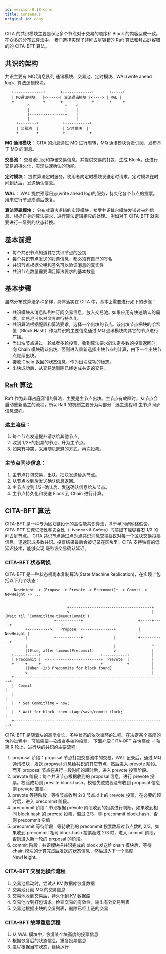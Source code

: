 ```yaml
---
id: version-0.18-cons
title: Consensus
original_id: cons
---
```


CITA 的共识模块主要是保证多个节点对于交易的顺序和 Block 的内容达成一致。在众多的分布式算法中， 我们选择实现了非拜占庭容错的 Raft 算法和拜占庭容错的的 CITA-BFT 算法。

## 共识的架构

共识主要有 MQ(消息队列)通讯模块、交易池、定时模块、WAL(write ahead log)、算法逻辑模块。

       +-------------+       +-------------+       +-----+
       | MQ通讯模块   |<----->| 算法逻辑模块 |<----> | WAL |
       +-------------+       +-------------+       +-----+
              ^                ^    ^
              |                |    |
              |----------------+    |
              |                     |
         +--------+           +-----------+
         | 交易池  |           | 定时模块  |
         +--------+           +-----------+
    

**MQ 通讯模块**： CITA 的消息通过 MQ 进行周转，MQ 通讯模块负责订阅、发布基于 MQ 的消息。

**交易池**： 交易池订阅和存储交易信息，并提供交易的打包、生成 Block。还进行交易的持久化，实现快速确认的功能。

**定时模块**： 提供算法定时服务。使用者向定时模块发送定时请求，定时模块在时间到达后，发送确认信息。

**WAL**： WAL 提供预写日志(write ahead log)的服务，持久化各个节点的投票。用来进行节点崩溃后恢复。

**算法逻辑模块**： 分布式算法逻辑的实现模块，接受共识其它模块发送过来的信息，根据自身的算法要求，进行算法逻辑相应的处理。 例如对于 CITA-BFT 就需要进行一系列的状态转换。

## 基本前提

- 每个共识节点知道其它共识节点的公钥
- 每个共识节点发送的投票信息，都必须有自己的签名
- 共识节点根据公钥和签名可以验证消息的真实性
- 共识节点数量需要满足算法要求的基本数量

## 基本步骤

虽然分布式算法多种多样，具体落实在 CITA 中，基本上需要进行如下的步骤：

- 共识模块从消息队列中订阅交易信息，放入交易池。如果应用有快速确认的需求，交易池可以对交易进行持久化。
- 共识算法根据配置和算法要求，选择一个出块的节点。该出块节点把块的哈希值（Block.Hash）作为共识的主要信息通过 MQ 通讯模块向其它的节点进行广播。
- 当出块节点进过一轮或者多轮投票，收到算法要求的法定多数的投票返回时，向 Chain 模块确认出块，否则进入重新选择出块节点的计算，由下一个出块节点继续出块。
- 接收 Chain 返回的状态信息，作为出块成功的标志。
- 出块成功后，从交易池删除已经达成共识的交易。

## Raft 算法

Raft 作为非拜占庭容错的算法，主要是主节点出块。主节点有故障时，从节点会启动重新选主的流程，所以 Raft 的机制主要分为两部分：选主流程和 主节点同步信息流程。

### 选主流程：

1. 每个节点发送提升请求给其他节点。
2. 收到 1/2+的投票的节点，升为主节点。
3. 如果有冲突，采用随机退避的方式，再次投票。

### 主节点同步信息：

1. 主节点打包交易，出块，把块发送给从节点。
2. 从节点收到后发送确认信息返回。
3. 主节点收到 1/2+确认后，发送确认信息给从节点。
4. 主节点持久化和发送 Block 到 Chain 进行计算。

## CITA-BFT 算法

CITA-BFT 是一种专为区块链设计的高性能共识算法，基于半同步网络假设，CITA-BFT 在保证活性和安全性（Liveness & Safety）的前提下能够容忍 1/3 的拜占庭节点。 CITA 共识节点通过点对点共识消息交换协议对每一个区块交换投票信息，迅速形成多数共识。投票结果最后会被记录在区块里。CITA 支持独有的低延迟技术，能够实现 毫秒级交易确认延迟。

### CITA-BFT 状态转换

CITA-BFT 是一种状态机副本复制算法(State Machine Replication)，在实现上包括以下几个状态：

        NewHeight -> (Propose -> Prevote -> Precommit)+ -> Commit -> NewHeight -> ...
    

                                +-------------------------------------+
                                v                                     |(Wait til `CommmitTime+timeoutCommit`)
                          +-----------+                         +-----+-----+
             +----------> |  Propose  +--------------+          | NewHeight |
             |            +-----------+              |          +-----------+
             |                                       |                ^
             |(Else, after timeoutPrecommit)         v                |
       +-----+-----+                           +-----------+          |
       | Precommit |  <------------------------+  Prevote  |          |
       +-----+-----+                           +-----------+          |
             |(When +2/3 Precommits for block found)                  |
             v                                                        |
       +--------------------------------------------------------------------+
       |  Commit                                                            |
       |                                                                    |
       |  * Set CommitTime = now;                                           |
       |  * Wait for block, then stage/save/commit block;                   |
       +--------------------------------------------------------------------+
    

CITA-BFT 是随着块的高度增长，多种状态的依次循环的过程。在决定某个高度的块的过程中，可能需要一轮或者多轮的投票。 下面介绍 CITA-BFT 在块高度 H 和第 R 轮上，进行块的共识的主要流程:

1. proposal 阶段：proposal 节点打包交易池中的交易，WAL 记录后，通过 MQ 通讯模块，发送 proposal 消息给共识的其它节点，然后进入 prevote 阶段。而非 proposal 节点在进行一段时间的超时后，进入 prevote 投票阶段。
2. prevote 阶段：每个共识节点根据收到的 proposal 信息，进行 prevote 投票。校验成功则 prevote block.hash，校验失败或者没有收到 proposal 信息则 prevote 空票。
3. prevote 等待阶段：等待节点收到 2/3 节点以上的 prevote 投票，在必要的超时后，进入 precommit 阶段。
4. precommit 阶段：节点根据 prevote 阶段收到的投票进行判断，如果收到相同 block.hash 的 prevote 投票，超过 2/3，则 precommit block.hash，否则 precommit 空值
5. precommit 等待阶段：等待收到的 precommit 投票数超过节点数的 2/3。如果收到 precommit 相同 block.hash 投票超过 2/3 时，进入 commit 阶段。否则进入新一轮的 proposal 的阶段。
6. commit 阶段：共识模块把共识完成的 block 发送给 chain 模块后，等待 chain 模块的计算完成后发送的状态信息，然后进入下一个高度 NewHeight。

### CITA-BFT 交易池操作流程

1. 交易池启动时，尝试从 KV 数据库恢复数据
2. 交易池订阅 MQ 的交易信息
3. 交易池收到交易后，持久化到 KV 数据库
4. 交易池收到打包请求，检查交易的有效性，输出有效交易列表
5. 交易池根据出块的交易列表，删除已经上链的交易

### CITA-BFT 故障重启流程

1. 从 WAL 模块中，恢复某个块高度的投票信息
2. 根据恢复后的状态信息，重复投票信息
3. 进程根据当前状态，继续运行
